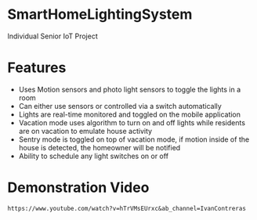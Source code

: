 # SmartHomeLightingSystem  
Individual Senior IoT Project  


# Features
- Uses Motion sensors and photo light sensors to toggle the lights in a room  
- Can either use sensors or controlled via a switch automatically  
- Lights are real-time monitored and toggled on the mobile application  
- Vacation mode uses algorithm to turn on and off lights while residents are on vacation to emulate house activity  
- Sentry mode is toggled on top of vacation mode, if motion inside of the house is detected, the homeowner will be notified  
- Ability to schedule any light switches on or off

# Demonstration Video  
    https://www.youtube.com/watch?v=hTrVMsEUrxc&ab_channel=IvanContreras
